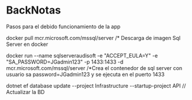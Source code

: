 # BackNotas
Pasos para el debido funcionamiento de la app

docker pull mcr.microsoft.com/mssql/server   /* Descarga de imagen Sql Server en docker

docker run --name sqlserveraudisoft -e "ACCEPT_EULA=Y" -e "SA_PASSWORD=JGadmin123" -p 1433:1433 -d mcr.microsoft.com/mssql/server  /*Crea el contenedor de sql server con usuario sa password=JGadmin123 y se ejecuta en el puerto 1433

dotnet ef database update --project Infrastructure --startup-project API // Actualizar la BD
